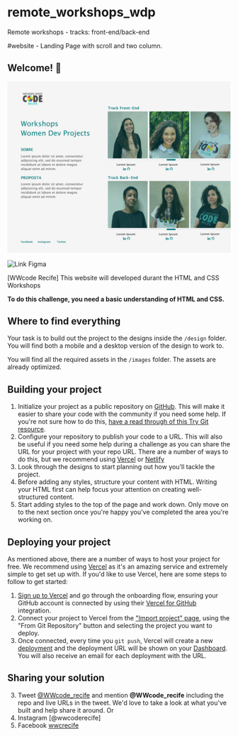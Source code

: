 # remote_workshops_wdp
Remote workshops - tracks: front-end/back-end

#website - Landing Page with scroll and two column.

## Welcome! 👋

![Design preview](./design/prototipo.png)

![Link Figma](https://www.figma.com/file/rhtNHUcJNDXD5V23XXi3M9/Site-Workshop-WDP) 


[WWcode Recife] This website will developed durant the HTML and CSS Workshops

**To do this challenge, you need a basic understanding of HTML and CSS.**

## Where to find everything

Your task is to build out the project to the designs inside the `/design` folder. You will find both a mobile and a desktop version of the design to work to. 

You will find all the required assets in the `/images` folder. The assets are already optimized.

## Building your project

1. Initialize your project as a public repository on [GitHub](https://github.com/). This will make it easier to share your code with the community if you need some help. If you're not sure how to do this, [have a read through of this Try Git resource](https://try.github.io/).
2. Configure your repository to publish your code to a URL. This will also be useful if you need some help during a challenge as you can share the URL for your project with your repo URL. There are a number of ways to do this, but we recommend using [Vercel](https://bit.ly/) or [Netlify](https://www.netlify.com/)
3. Look through the designs to start planning out how you'll tackle the project.
4. Before adding any styles, structure your content with HTML. Writing your HTML first can help focus your attention on creating well-structured content.
6. Start adding styles to the top of the page and work down. Only move on to the next section once you're happy you've completed the area you're working on.

## Deploying your project

As mentioned above, there are a number of ways to host your project for free. We recommend using [Vercel](https://bit.ly/fem-vercel) as it's an amazing service and extremely simple to get set up with. If you'd like to use Vercel, here are some steps to follow to get started:

1. [Sign up to Vercel](https://bit.ly/fem-vercel-signup) and go through the onboarding flow, ensuring your GitHub account is connected by using their [Vercel for GitHub](https://vercel.com/docs/v2/git-integrations/vercel-for-github) integration.
2. Connect your project to Vercel from the ["Import project" page](https://vercel.com/import), using the "From Git Repository" button and selecting the project you want to deploy.
3. Once connected, every time you `git push`, Vercel will create a new [deployment](https://vercel.com/docs/v2/platform/deployments) and the deployment URL will be shown on your [Dashboard](https://vercel.com/dashboard). You will also receive an email for each deployment with the URL.


## Sharing your solution

3. Tweet [@WWcode_recife](https://twitter.com/WWCode_Recife) and mention **@WWcode_recife** including the repo and live URLs in the tweet. We'd love to take a look at what you've built and help share it around. Or
4. Instagram [@wwcoderecife]
5. Facebook [wwcrecife](https://www.facebook.com/groups/wwcrecife/)
